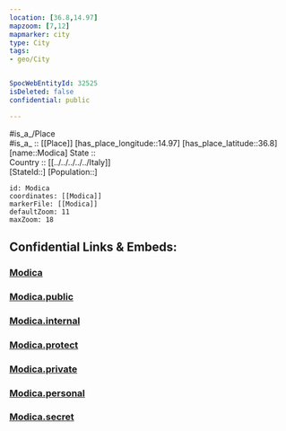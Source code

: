 ```yaml
---
location: [36.8,14.97] 
mapzoom: [7,12] 
mapmarker: city 
type: City
tags:
- geo/City


SpocWebEntityId: 32525
isDeleted: false
confidential: public

---
```

#is_a_/Place  
#is_a_ :: [[Place]] 
[has_place_longitude::14.97] 
[has_place_latitude::36.8] 
[name::Modica] 
State ::  
Country :: [[../../../../../Italy]]  
[StateId::] 
[Population::] 



```leaflet
id: Modica
coordinates: [[Modica]] 
markerFile: [[Modica]] 
defaultZoom: 11 
maxZoom: 18
```


## Confidential Links & Embeds: 

### [Modica](/_Standards/Earth/Continent/Europe/Europe~South/Italy/regions~Italy/Sicily/Siracusa.Province/City/Modica.md) 

### [Modica.public](/_public/Earth/Continent/Europe/Europe~South/Italy/regions~Italy/Sicily/Siracusa.Province/City/Modica.public.md) 

### [Modica.internal](/_internal/Earth/Continent/Europe/Europe~South/Italy/regions~Italy/Sicily/Siracusa.Province/City/Modica.internal.md) 

### [Modica.protect](/_protect/Earth/Continent/Europe/Europe~South/Italy/regions~Italy/Sicily/Siracusa.Province/City/Modica.protect.md) 

### [Modica.private](/_private/Earth/Continent/Europe/Europe~South/Italy/regions~Italy/Sicily/Siracusa.Province/City/Modica.private.md) 

### [Modica.personal](/_personal/Earth/Continent/Europe/Europe~South/Italy/regions~Italy/Sicily/Siracusa.Province/City/Modica.personal.md) 

### [Modica.secret](/_secret/Earth/Continent/Europe/Europe~South/Italy/regions~Italy/Sicily/Siracusa.Province/City/Modica.secret.md)

